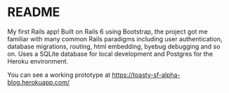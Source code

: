 # README

My first Rails app! Built on Rails 6 using Bootstrap, the project got me familiar with many common Rails paradigms including user authentication, database migrations, routing, html embedding, byebug debugging and so on. Uses a SQLite database for local development and Postgres for the Heroku environment.

You can see a working prototype at https://toasty-sf-alpha-blog.herokuapp.com/
